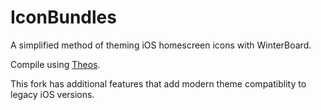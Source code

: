 IconBundles
===========

A simplified method of theming iOS homescreen icons with WinterBoard.

Compile using [Theos](https://github.com/DHowett/theos).

This fork has additional features that add modern theme compatiblity to legacy iOS versions.
